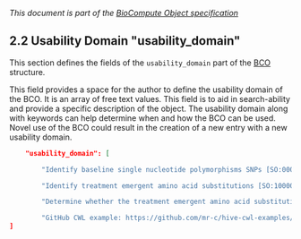 _This document is part of the [BioCompute Object specification](bco-specification.md)_

## 2.2 Usability Domain "usability_domain"

This section defines the fields of the `usability_domain` part of the [BCO](bco-domains.md) structure.

This field provides a space for the author to define the usability domain of the BCO. It is an array of free text values. This field is to aid in search-ability and provide a specific description of the object. The usability domain along with keywords can help determine when and how the BCO can be used. Novel use of the BCO could result in the creation of a new entry with a new usability domain.

```json
    "usability_domain": [

        "Identify baseline single nucleotide polymorphisms SNPs [SO:0000694], insertions [SO:0000667], and deletions [SO:0000045] that correlate with reduced ledipasvir [pubchem.compound:67505836] antiviral drug efficacy in Hepatitis C virus subtype 1 [taxonomy:31646]", 

        "Identify treatment emergent amino acid substitutions [SO:1000002] that correlate with antiviral drug treatment failure", 

        "Determine whether the treatment emergent amino acid substitutions [SO:1000002] identified correlate with treatment failure involving other drugs against the same virus", 

        "GitHub CWL example: https://github.com/mr-c/hive-cwl-examples/blob/master/workflow/hive-viral-mutation-detection.cwl#L20"]
]
```
